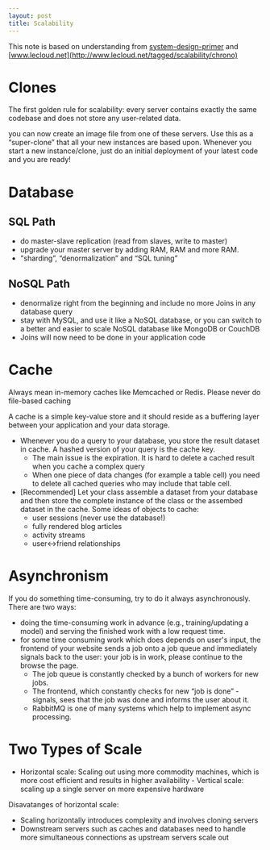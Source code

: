 ```yaml
---
layout: post
title: Scalability
---
```


This note is based on understanding from [system-design-primer](https://github.com/donnemartin/system-design-primer#step-2-review-the-scalability-article) and [www.lecloud.net](http://www.lecloud.net/tagged/scalability/chrono)

# Clones
The first golden rule for scalability: every server contains exactly the same codebase and does not store any user-related data. 

you can now create an image file from one of these servers.  Use this as a “super-clone” that all your new instances are based upon. Whenever you start a new instance/clone, just do an initial deployment of your latest code and you are ready!

# Database
## SQL Path

- do master-slave replication (read from slaves, write to master)
- upgrade your master server by adding RAM, RAM and more RAM. 
- "sharding”, “denormalization” and “SQL tuning”

## NoSQL Path

- denormalize right from the beginning and include no more Joins in any database query
- stay with MySQL, and use it like a NoSQL database, or you can switch to a better and easier to scale NoSQL database like MongoDB or CouchDB
- Joins will now need to be done in your application code

# Cache

Always mean in-memory caches like Memcached or Redis. Please never do file-based caching

A cache is a simple key-value store and it should reside as a buffering layer between your application and your data storage.

- Whenever you do a query to your database, you store the result dataset in cache. A hashed version of your query is the cache key.
  - The main issue is the expiration. It is hard to delete a cached result when you cache a complex query
  - When one piece of data changes (for example a table cell) you need to delete all cached queries who may include that table cell.
- [Recommended] Let your class assemble a dataset from your database and then store the complete instance of the class or the assembed dataset in the cache. Some ideas of objects to cache:
  - user sessions (never use the database!)
  - fully rendered blog articles
  - activity streams
  - user<->friend relationships
  
# Asynchronism

If you do something time-consuming, try to do it always asynchronously. There are two ways:
- doing the time-consuming work in advance (e.g., training/updating a model) and serving the finished work with a low request time.
- for some time consuming work which does depends on user's input, the frontend of your website sends a job onto a job queue and immediately signals back to the user: your job is in work, please continue to the browse the page.
  - The job queue is constantly checked by a bunch of workers for new jobs.
  - The frontend, which constantly checks for new “job is done” - signals, sees that the job was done and informs the user about it.
  - RabbitMQ is one of many systems which help to implement async processing.
  
  
# Two Types of Scale

- Horizontal scale: Scaling out using more commodity machines, which is more cost efficient and results in higher availability - Vertical scale: scaling up a single server on more expensive hardware

Disavatanges of horizontal scale:

- Scaling horizontally introduces complexity and involves cloning servers
- Downstream servers such as caches and databases need to handle more simultaneous connections as upstream servers scale out
